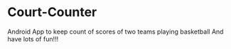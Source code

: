 # Court-Counter
Android App to keep count of scores of two teams playing basketball
And have lots of fun!!!
